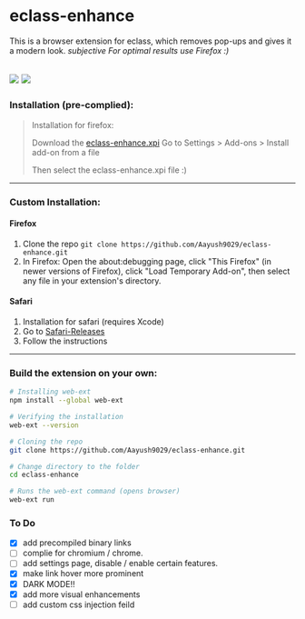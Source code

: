 # eclass-enhance
This is a browser extension for eclass, which removes pop-ups and gives it a modern look. *subjective*
*For optimal results use Firefox :)*

##  ![](https://img.shields.io/badge/Firefox-70.0+-orange?style=flat-square) ![](https://img.shields.io/badge/Safari-14.0+-skyblue?style=flat-square) 


### Installation (pre-complied):

> Installation for firefox:
>
> Download the [eclass-enhance.xpi](https://github.com/Aayush9029/eclass-enhance/releases/download/1.1/eclass-enhance.xpi)
> Go to Settings > Add-ons > Install add-on from a file
> 
> Then select the eclass-enhance.xpi file :)
>


---
### Custom Installation: 
#### Firefox

1. Clone the repo `git clone https://github.com/Aayush9029/eclass-enhance.git`
2. In Firefox: Open the about:debugging page, click "This Firefox" (in newer versions of Firefox), click "Load Temporary Add-on", then select any file in your extension's directory.


#### Safari 
1. Installation for safari (requires Xcode)
2. Go to [Safari-Releases](https://github.com/Aayush9029/eclass-enhance/releases/tag/v0.5)
3.  Follow the instructions

---




### Build the extension on your own:

```bash
# Installing web-ext 
npm install --global web-ext

# Verifying the installation
web-ext --version

# Cloning the repo
git clone https://github.com/Aayush9029/eclass-enhance.git

# Change directory to the folder
cd eclass-enhance

# Runs the web-ext command (opens browser)
web-ext run

```



### To Do
- [x] add precompiled binary links
- [ ] complie for chromium / chrome.
- [ ] add settings page, disable / enable certain features.
- [x] make link hover more prominent
- [x] DARK MODE!!
- [x] add more visual enhancements
- [ ] add custom css injection feild
